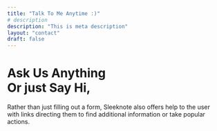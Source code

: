 ```yaml
---
title: "Talk To Me Anytime :)"
# description
description: "This is meta description"
layout: "contact"
draft: false
---
```


# Ask Us Anything <br> Or just Say Hi,

Rather than just filling out a form, Sleeknote also offers help to the user <br> with links directing them to find  additional information or take popular actions.
